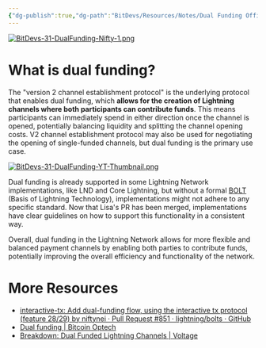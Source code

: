 ```yaml
---
{"dg-publish":true,"dg-path":"BitDevs/Resources/Notes/Dual Funding Officially Merged into Lightning Network Specifications.md","permalink":"/bit-devs/resources/notes/dual-funding-officially-merged-into-lightning-network-specifications/","title":"Dual Funding Officially Merged into Lightning Network Specifications","tags":["bitdevs","bitcoin","socratic-31","lightning"],"noteIcon":"3","created":"2024-02-17T21:51:31.015-10:00","updated":"2024-02-17T22:20:13.426-10:00"}
---
```


[![BitDevs-31-DualFunding-Nifty-1.png](/img/user/para/artifacts/BitDevs-31-DualFunding-Nifty-1.png)](https://njump.me/nevent1qqsv49qx632j2tfhcf05ppcyltdppl9e7lyvw9jkhpycnngmll4gs8cpz3mhxue69uhhyetvv9ujumn0wd68ytnzvupzpj79aa4srj73l73vh9df2ncycwz6jdkp4phphwwvmuk0pa8tatxt94j75e)

# What is dual funding?

The "version 2 channel establishment protocol" is the underlying protocol that enables dual funding, which **allows for the creation of Lightning channels where both participants can contribute funds**. This means participants can immediately spend in either direction once the channel is opened, potentially balancing liquidity and splitting the channel opening costs. V2 channel establishment protocol may also be used for negotiating the opening of single-funded channels, but dual funding is the primary use case.

[![BitDevs-31-DualFunding-YT-Thumbnail.png](/img/user/para/artifacts/BitDevs-31-DualFunding-YT-Thumbnail.png)](https://youtu.be/i_GxmNZjwhk)

Dual funding is already supported in some Lightning Network implementations, like LND and Core Lightning, but without a formal [BOLT](https://github.com/lightning/bolts/blob/master/00-introduction.md) (Basis of Lightning Technology), implementations might not adhere to any specific standard. Now that Lisa's PR has been merged, implementations have clear guidelines on how to support this functionality in a consistent way.

Overall, dual funding in the Lightning Network allows for more flexible and balanced payment channels by enabling both parties to contribute funds, potentially improving the overall efficiency and functionality of the network.

# More Resources
- [interactive-tx: Add dual-funding flow, using the interactive tx protocol (feature 28/29) by niftynei · Pull Request #851 · lightning/bolts · GitHub](https://github.com/lightning/bolts/pull/851)
- [Dual funding | Bitcoin Optech](https://bitcoinops.org/en/topics/dual-funding/)
- [Breakdown: Dual Funded Lightning Channels | Voltage](https://voltage.cloud/blog/lightning-network-faq/what-are-dual-funded-lightning-channels/)